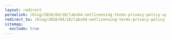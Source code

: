 ```yaml
---
layout: redirect
permalink: /blog/2018/04/10/labs64-netlicensing-terms-privacy-policy-update-gdpr
redirect_to: /blog/2018/04/10/labs64-netlicensing-terms-privacy-policy-update-gdpr/
sitemap:
  exclude: true
---
```

